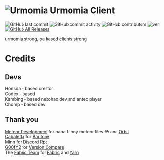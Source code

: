 # ![Urmomia](https://cdn.discordapp.com/icons/838739066895597606/e2095d9a6e3cab5111d41280ada9f456.webp?size=64) Urmomia Client
![GitHub last commit](https://img.shields.io/github/last-commit/Urmomia/Urmomia-Client)
![GitHub commit activity](https://img.shields.io/github/commit-activity/w/Urmomia/Urmomia-Client)
![GitHub contributors](https://img.shields.io/github/contributors/Urmomia/Urmomia-Client)
![ver](https://img.shields.io/badge/Working%20on-m0.7.3-blueviolet)
[![GitHub All Releases](https://img.shields.io/github/downloads/codex1729/urmomia/total.svg)](https://github.com/Urmomia/urmomia-client/releases)

urmomia strong, oa based clients strong

# Credits
## Devs
Honsda - based creator<br>
Codex - based<br>
Kambing - based nekohax dev and antec player<br>
Chomp - based dev

## Thank you
[Meteor Development](https://github.com/MeteorDevelopment) for haha funny meteor files :flushed: and [Orbit](https://github.com/MeteorDevelopment/orbit)<br>
[Cabaletta](https://github.com/cabaletta) for [Baritone](https://github.com/cabaletta/baritone)  
[Minn](https://github.com/MinnDevelopment) for [Discord Rpc](https://github.com/MinnDevelopment/java-discord-rpc)  
[G00fY2](https://github.com/G00fY2) for [Version Compare](https://github.com/G00fY2/version-compare)  
The [Fabric Team](https://github.com/FabricMC) for [Fabric](https://github.com/FabricMC/fabric-loader) and [Yarn](https://github.com/FabricMC/yarn)
